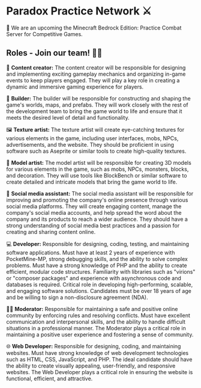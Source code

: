 # Paradox Practice Network ⚔️
👋 We are an upcoming the Minecraft Bedrock Edition: Practice Combat Server for Competitive Games.

## Roles - Join our team! 👨‍💻
📅 **Content creator:** The content creator will be responsible for designing and implementing exciting gameplay mechanics and organizing in-game events to keep players engaged. They will play a key role in creating a dynamic and immersive gaming experience for players.

🚧 **Builder:** The builder will be responsible for constructing and shaping the game's worlds, maps, and prefabs. They will work closely with the rest of the development team to bring the game world to life and ensure that it meets the desired level of detail and functionality.

🖼 **Texture artist:** The texture artist will create eye-catching textures for various elements in the game, including user interfaces, mobs, NPCs, advertisements, and the website. They should be proficient in using software such as Aseprite or similar tools to create high-quality textures.

🧊 **Model artist:** The model artist will be responsible for creating 3D models for various elements in the game, such as mobs, NPCs, monsters, blocks, and decoration. They will use tools like BlockBench or similar software to create detailed and intricate models that bring the game world to life.

📱 **Social media assistant:** The social media assistant will be responsible for improving and promoting the company's online presence through various social media platforms. They will create engaging content, manage the company's social media accounts, and help spread the word about the company and its products to reach a wider audience. They should have a strong understanding of social media best practices and a passion for creating and sharing content online.

💻 **Developer:** Responsible for designing, coding, testing, and maintaining software applications. Must have at least 2 years of experience with PocketMine-MP, strong debugging skills, and the ability to solve complex problems. Must have a strong knowledge of PHP and the ability to create efficient, modular code structures. Familiarity with libraries such as "virions" or "composer packages" and experience with asynchronous code and databases is required. Critical role in developing high-performing, scalable, and engaging software solutions. Candidates must be over 18 years of age and be willing to sign a non-disclosure agreement (NDA).

🕵️‍♂️ **Moderator:** Responsible for maintaining a safe and positive online community by enforcing rules and resolving conflicts. Must have excellent communication and interpersonal skills, and the ability to handle difficult situations in a professional manner. The Moderator plays a critical role in maintaining a positive user experience and fostering a sense of community.

🌐 **Web Developer:** Responsible for designing, coding, and maintaining websites. Must have strong knowledge of web development technologies such as HTML, CSS, JavaScript, and PHP. The ideal candidate should have the ability to create visually appealing, user-friendly, and responsive websites. The Web Developer plays a critical role in ensuring the website is functional, efficient, and attractive.

